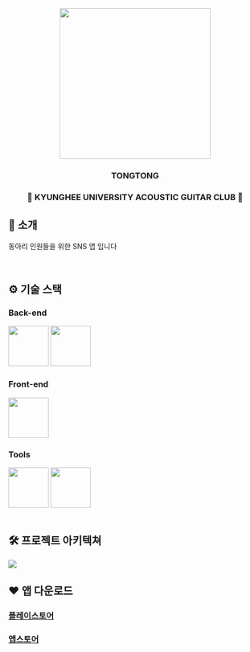<div align="center">

<!-- logo -->
<img src="https://github.com/user-attachments/assets/f9eeeae5-579c-4f88-bfce-df809651a72d" width="300"/>

### TONGTONG
### 🎸 KYUNGHEE UNIVERSITY ACOUSTIC GUITAR CLUB 🎸

</div> 

## 📝 소개
동아리 인원들을 위한 SNS 앱 입니다   

<br />

## ⚙ 기술 스택

### Back-end
<div>
<img src="https://github.com/user-attachments/assets/dfa1e336-1ea6-4ab4-a923-1fcce0a6959d" width="80">
<img src="https://github.com/user-attachments/assets/57ea8080-2bd2-4fde-9687-c9fbf9b7ab51" width="80">
</div>

### Front-end
<div>
<img src="https://github.com/user-attachments/assets/88fdb782-c5b5-470e-8069-16333af6fd68" width="80">
</div>

### Tools
<div>
<img src="https://github.com/user-attachments/assets/2a8f4848-0134-495c-b530-c7da2db970ae" width="80">
<img src="https://github.com/user-attachments/assets/42c1e8b3-4471-40dc-abce-c525d6693adb" width="80">
</div>

<br />

## 🛠️ 프로젝트 아키텍쳐
<img src="https://github.com/user-attachments/assets/5df8b251-1d5e-40c5-9558-4fb8c15a9928">
<br />

## ❤️ 앱 다운로드

### [플레이스토어](https://play.google.com/store/apps/details?id=tongtong.app)
### [앱스토어](https://apps.apple.com/us/app/%ED%86%B5%ED%86%B5-tongtong/id6497060338)
